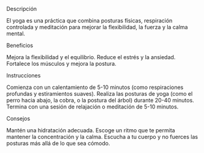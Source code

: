Descripción

El yoga es una práctica que combina posturas físicas, respiración controlada y meditación para mejorar la flexibilidad, la fuerza y la calma mental.

Beneficios

Mejora la flexibilidad y el equilibrio.
Reduce el estrés y la ansiedad.
Fortalece los músculos y mejora la postura.

Instrucciones

Comienza con un calentamiento de 5-10 minutos (como respiraciones profundas y estiramientos suaves).
Realiza las posturas de yoga (como el perro hacia abajo, la cobra, o la postura del árbol) durante 20-40 minutos.
Termina con una sesión de relajación o meditación de 5-10 minutos.

Consejos

Mantén una hidratación adecuada.
Escoge un ritmo que te permita mantener la concentración y la calma.
Escucha a tu cuerpo y no fuerces las posturas más allá de lo que sea cómodo.


